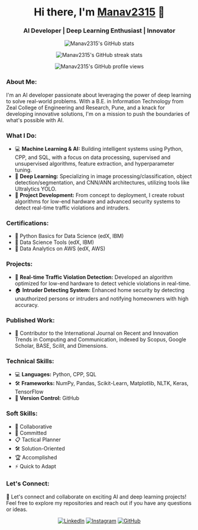 <!-- Your GitHub Profile README -->

<h1 align="center">Hi there, I'm <a href="https://github.com/Manav2315" target="_blank">Manav2315</a> 👋</h1>
<h3 align="center">AI Developer | Deep Learning Enthusiast | Innovator</h3>

<p align="center">
  <img src="https://github-readme-stats.vercel.app/api?username=Manav2315&show_icons=true&theme=radical" alt="Manav2315's GitHub stats" />
</p>

<p align="center">
  <img src="https://github-readme-streak-stats.herokuapp.com/?user=Manav2315&theme=radical" alt="Manav2315's GitHub streak stats" />
</p>

<p align="center">
  <img src="https://komarev.com/ghpvc/?username=Manav2315&color=blue" alt="Manav2315's GitHub profile views" />
</p>

<h3 align="left">About Me:</h3>
<p align="left">
  I'm an AI developer passionate about leveraging the power of deep learning to solve real-world problems. With a B.E. in Information Technology from Zeal College of Engineering and Research, Pune, and a knack for developing innovative solutions, I'm on a mission to push the boundaries of what's possible with AI.
</p>

<h3 align="left">What I Do:</h3>
<ul align="left">
  <li>💻 <strong>Machine Learning & AI:</strong> Building intelligent systems using Python, CPP, and SQL, with a focus on data processing, supervised and unsupervised algorithms, feature extraction, and hyperparameter tuning.</li>
  <li>🧠 <strong>Deep Learning:</strong> Specializing in image processing/classification, object detection/segmentation, and CNN/ANN architectures, utilizing tools like Ultralytics YOLO.</li>
  <li>🚀 <strong>Project Development:</strong> From concept to deployment, I create robust algorithms for low-end hardware and advanced security systems to detect real-time traffic violations and intruders.</li>
</ul>

<h3 align="left">Certifications:</h3>
<ul align="left">
  <li>📜 Python Basics for Data Science (edX, IBM)</li>
  <li>📜 Data Science Tools (edX, IBM)</li>
  <li>📜 Data Analytics on AWS (edX, AWS)</li>
</ul>

<h3 align="left">Projects:</h3>
<ul align="left">
  <li>🚗 <strong>Real-time Traffic Violation Detection:</strong> Developed an algorithm optimized for low-end hardware to detect vehicle violations in real-time.</li>
  <li>🏠 <strong>Intruder Detecting System:</strong> Enhanced home security by detecting unauthorized persons or intruders and notifying homeowners with high accuracy.</li>
</ul>

<h3 align="left">Published Work:</h3>
<ul align="left">
  <li>📄 Contributor to the International Journal on Recent and Innovation Trends in Computing and Communication, indexed by Scopus, Google Scholar, BASE, Scilit, and Dimensions.</li>
</ul>

<h3 align="left">Technical Skills:</h3>
<ul align="left">
  <li>💻 <strong>Languages:</strong> Python, CPP, SQL</li>
  <li>🛠 <strong>Frameworks:</strong> NumPy, Pandas, Scikit-Learn, Matplotlib, NLTK, Keras, TensorFlow</li>
  <li>📁 <strong>Version Control:</strong> GitHub</li>
</ul>

<h3 align="left">Soft Skills:</h3>
<ul align="left">
  <li>🤝 Collaborative</li>
  <li>🎯 Committed</li>
  <li>📋 Tactical Planner</li>
  <li>🛠 Solution-Oriented</li>
  <li>🏆 Accomplished</li>
  <li>⚡ Quick to Adapt</li>
</ul>

<h3 align="left">Let's Connect:</h3>
<p align="left">
  🌟 Let's connect and collaborate on exciting AI and deep learning projects! Feel free to explore my repositories and reach out if you have any questions or ideas.
</p>

<p align="center">
  <a href="https://www.linkedin.com/in/manav-more-79b114228/" target="_blank"><img src="https://img.shields.io/badge/LinkedIn-blue?style=for-the-badge&logo=linkedin" alt="LinkedIn"></a>
  <a href="https://www.instagram.com/manav___2315" target="_blank"><img src="https://img.shields.io/badge/Instagram-E4405F?style=for-the-badge&logo=instagram&logoColor=white" alt="Instagram"></a>
  <a href="https://github.com/Manav2315" target="_blank"><img src="https://img.shields.io/badge/GitHub-black?style=for-the-badge&logo=github" alt="GitHub"></a>
</p>

